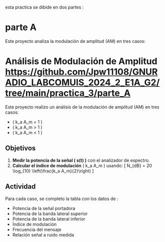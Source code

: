 esta practica se dibide en dos partes :

#                                                                          parte A
Este proyecto analiza la modulación de amplitud (AM) en tres casos:

# Análisis de Modulación de Amplitud https://github.com/Jpw11108/GNURADIO_LABCOMUIS_2024_2_E1A_G2/tree/main/practica_3/parte_A

Este proyecto realizo un análisis de la modulación de amplitud (AM) en tres casos:

- \( k_a A_m = 1 \)
- \( k_a A_m > 1 \)
- \( k_a A_m < 1 \)

## Objetivos

1. **Medir la potencia de la señal \( s(t) \)** con el analizador de espectro.
2. **Calcular el índice de modulación** \( k_a A_m \) usando:
   \[
   N_{dB} = 20 \log_{10} \left(\frac{k_a A_m}{2}\right)
   \]

## Actividad

Para cada caso, se completo la tabla con los datos de : 
- Potencia de la señal portadora
- Potencia de la banda lateral superior
- Potencia de la banda lateral inferior
- Índice de modulación
- Frecuencia del mensaje
- Relación señal a ruido medida
